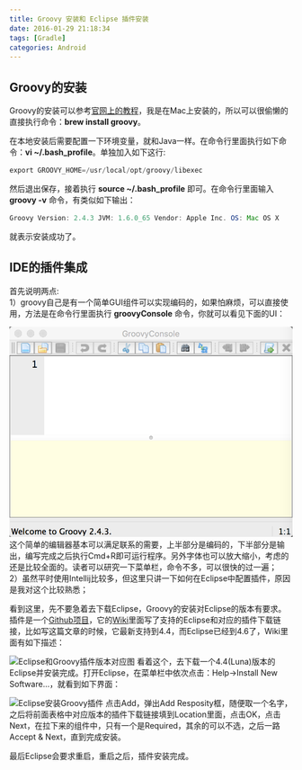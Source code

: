 ```yaml
---
title: Groovy 安装和 Eclipse 插件安装
date: 2016-01-29 21:18:34
tags: [Gradle]
categories: Android
---
```


## Groovy的安装
Groovy的安装可以参考[官网上的教程](http://www.groovy-lang.org/download.html)，我是在Mac上安装的，所以可以很偷懒的直接执行命令：__brew install groovy__。

在本地安装后需要配置一下环境变量，就和Java一样。在命令行里面执行如下命令：__vi ~/.bash_profile__。单独加入如下这行:

```java
export GROOVY_HOME=/usr/local/opt/groovy/libexec
```
然后退出保存，接着执行 __source ~/.bash_profile__ 即可。在命令行里面输入 __groovy -v__ 命令，有类似如下输出：

```java
Groovy Version: 2.4.3 JVM: 1.6.0_65 Vendor: Apple Inc. OS: Mac OS X
```
就表示安装成功了。<!--more-->

## IDE的插件集成
首先说明两点:  
1）groovy自己是有一个简单GUI组件可以实现编码的，如果怕麻烦，可以直接使用，方法是在命令行里面执行 __groovyConsole__ 命令，你就可以看见下面的UI：

![Groovy自带GUI](../images/GroovyGUI.png)
这个简单的编辑器基本可以满足联系的需要，上半部分是编码的，下半部分是输出，编写完成之后执行Cmd+R即可运行程序。另外字体也可以放大缩小，考虑的还是比较全面的。读者可以研究一下菜单栏，命令不多，可以很快的过一遍；  
2）虽然平时使用Intellij比较多，但这里只讲一下如何在Eclipse中配置插件，原因是我对这个比较熟悉；

看到这里，先不要急着去下载Eclipse，Groovy的安装对Eclipse的版本有要求。插件是一个[Github项目](https://github.com/groovy/groovy-eclipse/wiki)，它的[Wiki](https://github.com/groovy/groovy-eclipse/wiki)里面写了支持的Eclipse和对应的插件下载链接，比如写这篇文章的时候，它最新支持到4.4，而Eclipse已经到4.6了，Wiki里面有如下描述：

![Eclipse和Groovy插件版本对应图](http://7xktd8.com1.z0.glb.clouddn.com/Eclipse和Groovy插件版本对应图.png)
看着这个，去下载一个4.4(Luna)版本的Eclipse并安装完成。打开Eclipse，在菜单栏中依次点击：Help->Install New Software...，就看到如下界面：

![Eclipse安装Groovy插件](http://7xktd8.com1.z0.glb.clouddn.com/Eclipse安装Groovy插件.png)
点击Add，弹出Add Resposity框，随便取一个名字，之后将前面表格中对应版本的插件下载链接填到Location里面，点击OK，点击Next，在拉下来的组件中，只有一个是Required，其余的可以不选，之后一路Accept & Next，直到完成安装。

最后Eclipse会要求重启，重启之后，插件安装完成。
